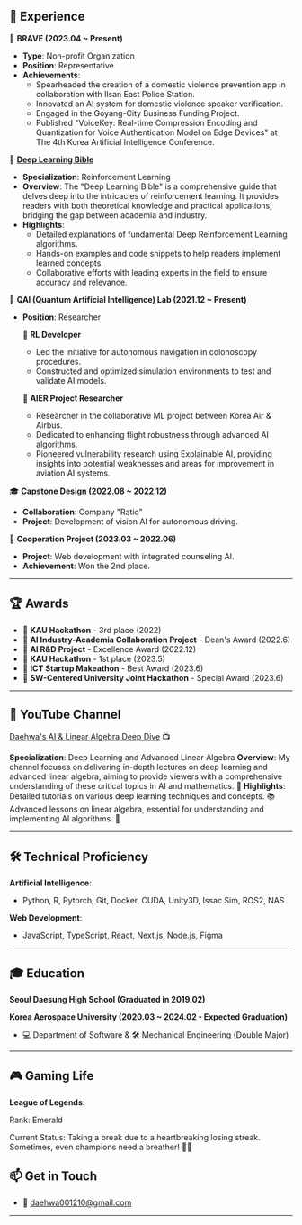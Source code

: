 ## 🌟 **Experience**

🏢 **BRAVE (2023.04 ~ Present)**
- **Type**: Non-profit Organization
- **Position**: Representative
- **Achievements**:
  - Spearheaded the creation of a domestic violence prevention app in collaboration with Ilsan East Police Station.
  - Innovated an AI system for domestic violence speaker verification.
  - Engaged in the Goyang-City Business Funding Project.
  - Published "VoiceKey: Real-time Compression Encoding and Quantization for Voice Authentication Model on Edge Devices" at The 4th Korea Artificial Intelligence Conference.

📖 **[Deep Learning Bible](https://wikidocs.net/book/7888)**
- **Specialization**: Reinforcement Learning
- **Overview**: The "Deep Learning Bible" is a comprehensive guide that delves deep into the intricacies of reinforcement learning. It provides readers with both theoretical knowledge and practical applications, bridging the gap between academia and industry.
- **Highlights**:
  - Detailed explanations of fundamental Deep Reinforcement Learning algorithms.
  - Hands-on examples and code snippets to help readers implement learned concepts.
  - Collaborative efforts with leading experts in the field to ensure accuracy and relevance.

🔬 **QAI (Quantum Artificial Intelligence) Lab (2021.12 ~ Present)**
- **Position**: Researcher

  🎯 **RL Developer**
  - Led the initiative for autonomous navigation in colonoscopy procedures.
  - Constructed and optimized simulation environments to test and validate AI models.

  🛫 **AIER Project Researcher**
  - Researcher in the collaborative ML project between Korea Air & Airbus.
  - Dedicated to enhancing flight robustness through advanced AI algorithms.
  - Pioneered vulnerability research using Explainable AI, providing insights into potential weaknesses and areas for improvement in aviation AI systems.
  
🎓 **Capstone Design (2022.08 ~ 2022.12)**
- **Collaboration**: Company "Ratio"
- **Project**: Development of vision AI for autonomous driving.

💼 **Cooperation Project (2023.03 ~ 2022.06)**
- **Project**: Web development with integrated counseling AI.
- **Achievement**: Won the 2nd place.

---

## 🏆 **Awards**

- 🥉 **KAU Hackathon** - 3rd place (2022)
- 🏅 **AI Industry-Academia Collaboration Project** - Dean's Award (2022.6)
- 🏅 **AI R&D Project** - Excellence Award (2022.12)
- 🥇 **KAU Hackathon** - 1st place (2023.5)
- 🏅 **ICT Startup Makeathon** - Best Award (2023.6)
- 🏅 **SW-Centered University Joint Hackathon** - Special Award (2023.6)

---

## 🎥 **YouTube Channel**
[Daehwa's AI & Linear Algebra Deep Dive](https://www.youtube.com/channel/UCyajG8EDAbtXdgvWQwurVqw) 📺

**Specialization**: Deep Learning and Advanced Linear Algebra
**Overview**: My channel focuses on delivering in-depth lectures on deep learning and advanced linear algebra, aiming to provide viewers with a comprehensive understanding of these critical topics in AI and mathematics. 🧠
**Highlights**:
Detailed tutorials on various deep learning techniques and concepts. 📚
Advanced lessons on linear algebra, essential for understanding and implementing AI algorithms. 🔢

---

## 🛠 **Technical Proficiency**

**Artificial Intelligence**: 
- Python, R, Pytorch, Git, Docker, CUDA, Unity3D, Issac Sim, ROS2, NAS

**Web Development**: 
- JavaScript, TypeScript, React, Next.js, Node.js, Figma

---

## 🎓 **Education**

**Seoul Daesung High School (Graduated in 2019.02)**

**Korea Aerospace University (2020.03 ~ 2024.02 - Expected Graduation)**
  - 💻 Department of Software & 🛠 Mechanical Engineering (Double Major)

---

## 🎮 **Gaming Life**
**League of Legends:**

Rank: Emerald

Current Status: Taking a break due to a heartbreaking losing streak. Sometimes, even champions need a breather! 🛌💤

## 📫 **Get in Touch**

- 📧 [daehwa001210@gmail.com](mailto:daehwa001210@gmail.com)

---
